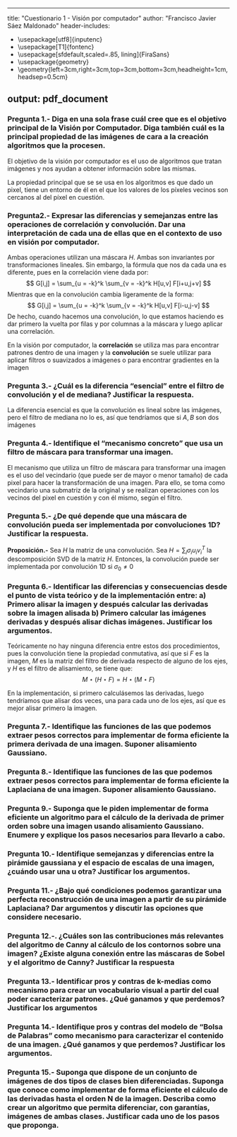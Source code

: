 
---
title: "Cuestionario 1 - Visión por computador"
author: "Francisco Javier Sáez Maldonado"
header-includes:
  -  \usepackage[utf8]{inputenc}
  -  \usepackage[T1]{fontenc}
  -  \usepackage[sfdefault,scaled=.85, lining]{FiraSans}
  -  \usepackage{geometry}
  -  \geometry{left=3cm,right=3cm,top=3cm,bottom=3cm,headheight=1cm,headsep=0.5cm}

output:
    pdf_document
---

### Pregunta 1.- Diga en una sola frase cuál cree que es el objetivo principal de la Visión por Computador. Diga también cuál es la principal propiedad de las imágenes de cara a la creación algoritmos que la procesen.

El objetivo de la visión por computador es el uso de algoritmos que tratan imágenes y nos ayudan a obtener información sobre las mismas.

La propiedad principal que se se usa en los algoritmos es que dado un pixel, tiene un entorno de él en el que los valores de los píxeles vecinos son cercanos al del píxel en cuestión.
### Pregunta2.- Expresar las diferencias y semejanzas entre las operaciones de correlación y convolución. Dar una interpretación de cada una de ellas que en el contexto de uso en visión por computador.

Ambas operaciones utilizan una máscara $H$. Ambas son invariantes por transformaciones lineales. Sin embargo, la fórmula que nos da cada una es diferente, pues en la correlación viene dada por:
$$
G[i,j] = \sum_{u = -k}^k \sum_{v = -k}^k H[u,v] F[i+u,j+v]
$$
Mientras que en la convolución cambia ligeramente de la forma:
$$
G[i,j] = \sum_{u = -k}^k \sum_{v = -k}^k H[u,v] F[i-u,j-v]
$$
De hecho, cuando hacemos una convolución, lo que estamos haciendo es dar primero la vuelta por filas y por columnas a la máscara y luego aplicar una correlación.

En la visión por computador, la **correlación** se utiliza mas para encontrar patrones dentro de una imagen y la **convolución** se suele utilizar para aplicar filtros o suavizados a imágenes o para encontrar gradientes en la imagen
### Pregunta 3.- ¿Cuál es la diferencia “esencial” entre el filtro de convolución y el de mediana? Justificar la respuesta.
La diferencia esencial es que la convolución es lineal sobre las imágenes, pero el filtro de mediana no lo es, así que tendríamos que si $A,B$ son dos imágenes

### Pregunta 4.- Identifique el “mecanismo concreto” que usa un filtro de máscara para transformar una imagen.

El mecanismo que utiliza un filtro de máscara para transformar una imagen es el uso del vecindario (que puede ser de mayor o menor tamaño) de cada pixel para hacer la transformación de una imagen. Para ello, se toma como vecindario una submatriz de la original y se realizan operaciones con los vecinos del pixel en cuestión y con él mismo, según el filtro.


### Pregunta 5.- ¿De qué depende que una máscara de convolución pueda ser implementada por convoluciones 1D? Justificar la respuesta.
**Proposición.-** Sea $H$ la matriz de una convolución. Sea $H = \sum_i \sigma_i u_i v_i^T$ la descomposición SVD de la matriz $H$. Entonces, la convolución puede ser implementada por convolución 1D si $\sigma_0 \ne 0$


### Pregunta 6.- Identificar las diferencias y consecuencias desde el punto de vista teórico y de la implementación entre: a) Primero alisar la imagen y después calcular las derivadas sobre la imagen alisada b) Primero calcular las imágenes derivadas y después alisar dichas imágenes. Justificar los argumentos.


Teóricamente no hay ninguna diferencia entre estos dos procedimientos, pues la convolución tiene la propiedad conmutativa, así que si $F$ es la imagen, $M$ es la matriz del filtro de derivada respecto de alguno de los ejes, y $H$ es el filtro de alisamiento, se tiene que:
$$
M \star (H \star F) = H \star ( M \star F)
$$

En la implementación, si primero calculásemos las derivadas, luego tendríamos que alisar dos veces, una para cada uno de los ejes, así que es mejor alisar primero la imagen.

### Pregunta 7.- Identifique las funciones de las que podemos extraer pesos correctos para implementar de forma eficiente la primera derivada de una imagen. Suponer alisamiento Gaussiano.

### Pregunta 8.- Identifique las funciones de las que podemos extraer pesos correctos para implementar de forma eficiente la Laplaciana de una imagen. Suponer alisamiento Gaussiano.

### Pregunta 9.- Suponga que le piden implementar de forma eficiente un algoritmo para el cálculo de la derivada de primer orden sobre una imagen usando alisamiento Gaussiano. Enumere y explique los pasos necesarios para llevarlo a cabo.

### Pregunta 10.- Identifique semejanzas y diferencias entre la pirámide gaussiana y el espacio de escalas de una imagen, ¿cuándo usar una u otra? Justificar los argumentos.

### Pregunta 11.- ¿Bajo qué condiciones podemos garantizar una perfecta reconstrucción de una imagen a partir de su pirámide Laplaciana? Dar argumentos y discutir las opciones que considere necesario.

### Pregunta 12.-. ¿Cuáles son las contribuciones más relevantes del algoritmo de Canny al cálculo de los contornos sobre una imagen? ¿Existe alguna conexión entre las máscaras de Sobel y el algoritmo de Canny? Justificar la respuesta

### Pregunta 13.- Identificar pros y contras de k-medias como mecanismo para crear un vocabulario visual a partir del cual poder caracterizar patrones. ¿Qué ganamos y que perdemos? Justificar los argumentos

### Pregunta 14.- Identifique pros y contras del modelo de “Bolsa de Palabras” como mecanismo para caracterizar el contenido de una imagen. ¿Qué ganamos y que perdemos? Justificar los argumentos.


### Pregunta 15.- Suponga que dispone de un conjunto de imágenes de dos tipos de clases bien diferenciadas. Suponga que conoce como implementar de forma eficiente el cálculo de las derivadas hasta el orden N de la imagen. Describa como crear un algoritmo que permita diferenciar, con garantías, imágenes de ambas clases. Justificar cada uno de los pasos que proponga.

